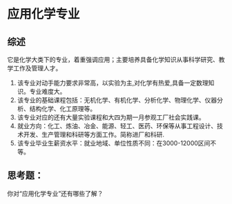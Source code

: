 # 应用化学专业

## 综述  
它是化学大类下的专业，着重强调应用；主要培养具备化学知识从事科学研究、教学工作及管理人才。

1. 该专业对动手能力要求非常高，以实验为主,对化学有热爱,具备一定数理知识。专业难度大。
2. 该专业的基础课程包括：无机化学、有机化学、分析化学、物理化学、仪器分析、结构化学、化工原理等。
3. 该专业对应的还有大量实验课程和大四为期一月参观工厂社会实践课。     
4. 就业方向：化工、炼油、冶金、能源、轻工、医药、环保等从事工程设计、技术开发、生产管理和科研等方面工作。简称进厂和科研.      
5. 该专业毕业生薪资水平：就业地域、单位性质不同：在3000-12000区间不等。

## 思考题：
你对“应用化学专业”还有哪些了解？